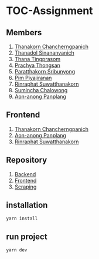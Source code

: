 # TOC-Assignment

## Members

1. [Thanakorn Chancherngpanich](https://github.com/soon-404)
2. [Thanadol Sinananvanich](https://github.com/swekiiz)
3. [Thana Tingprasom](https://github.com/eXitHere)
4. [Prachya Thongsan](https://github.com/LittleLunar)
5. [Paratthakorn Sribunyong](https://github.com/Clockwick)
6. [Pim Piyajiranan](https://github.com/It5Me)
7. [Rinraphat Suwatthanakorn](https://github.com/Rinraphatt)
8. [Sumincha Chalowong](https://github.com/DearSmc)
9. [Aon-anong Panplang](https://github.com/AirAon-anong)

## Frontend

1. [Thanakorn Chancherngpanich](https://github.com/soon-404)
2. [Aon-anong Panplang](https://github.com/AirAon-anong)
3. [Rinraphat Suwatthanakorn](https://github.com/Rinraphatt)

## Repository

1. [Backend](https://github.com/eXitHere/TOC-Assignment-Backend)
2. [Frontend](https://github.com/soon-404/TOC-Assignment-Frontend)
3. [Scraping](https://github.com/Clockwick/TOC-Assignment-Scraping)

## installation

```
yarn install
```

## run project

```
yarn dev
```

